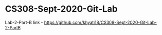 # CS308-Sept-2020-Git-Lab

Lab-2-Part-B link - https://github.com/khyati18/CS308-Sept-2020-Git-Lab-2-PartB  
